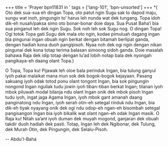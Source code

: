 +++
title = 'Prayer bpn11831 in '
tags = ['lang-101', 'bpn-unsorted']
+++
*( Oto dek sua-sua eh dingan Topa, oto patut ngin Sugu sak to dapod maju, sungu wat inoh, pingungin to’ harus leh nunda wat dek tungang. Topa idoh dik-eh nusah/paksa simo oto bonar-bonar doie daya. Sua Pusat Baha’i bia sua pinganut leh dek ngin Sugu. Sok noh leh sok Sugu nog. O dingan Topa! Ogi totok Topa gati Sugu dek mala oto ngin, kodae pimuluah dagang ingan bia pingunai ingan obuah ngin berkat dengan bitamah berlipat ganda, dengan hadiah kona duoh pangipisoh. Nyaa noh dek ogi ngin dengan nikan pingunai dek kona totap terima balasan simoong sidoh ganda. Doie masalah bahawa Raja dek idip totap dengan lu’ad lobih notap bala dek nyongah pangikaya-eh daang olant Topa.)
 
O Topa, Topa ku! Pijawak leh oloe bala perinduk Ingan, bia tulung ganyul iyoh pakai malaikat mana mun sok dek bogok-bogok kejayaan. Pasang sakuang iyoh odak totod ponu olant tongont Ingan, bia sok pingungin nongond Ingan nguliak tudu jowin iyoh tiban-tiban berkat Ingan; tilanan iyoh mbok piluwah modal bilanja ndu olant Ingan onik dek mbok pisoh Ingan tudu iyoh, ingat jaga Agama Ingan, iyoh mbok gant amanah daang panginatong ndu Ingan, iyoh serah otin-eh setegal rinduk ndu Ingan, bia dik-eh tiyak nyayang onik dek ogi ndu odop-eh ngan-eh bisombah setegal pangisangon Ingan bia iyoh bikalik wat olant ngan-eh odak Ingan masik.
O Raja ku! Nitah sa’ant iyoh duman dek muyah mogond, ganjaran dek obuah takdir duoh hadiah dek pasti. Totap, Ingan leh dek Ngibonar, dek Tulung, dek Murah Otin, dek Pingungin, dek Selalu-Pisoh.

-- Abdu'l-Bahá
